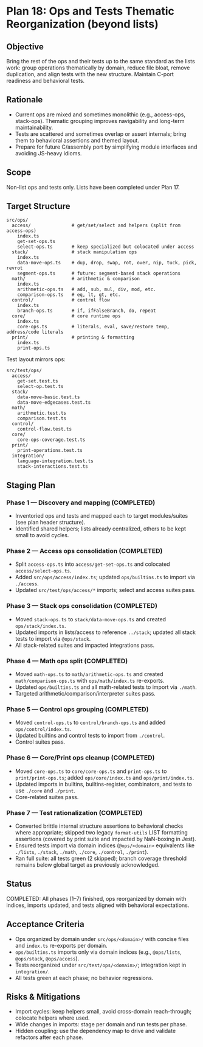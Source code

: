 # Plan 18: Ops and Tests Thematic Reorganization (beyond lists)

## Objective
Bring the rest of the ops and their tests up to the same standard as the lists work: group operations thematically by domain, reduce file bloat, remove duplication, and align tests with the new structure. Maintain C-port readiness and behavioral tests.

## Rationale
- Current ops are mixed and sometimes monolithic (e.g., access-ops, stack-ops). Thematic grouping improves navigability and long-term maintainability.
- Tests are scattered and sometimes overlap or assert internals; bring them to behavioral assertions and themed layout.
- Prepare for future C/assembly port by simplifying module interfaces and avoiding JS-heavy idioms.

## Scope
Non-list ops and tests only. Lists have been completed under Plan 17.

## Target Structure
```
src/ops/
  access/               # get/set/select and helpers (split from access-ops)
    index.ts
    get-set-ops.ts
    select-ops.ts       # keep specialized but colocated under access
  stack/                # stack manipulation ops
    index.ts
    data-move-ops.ts    # dup, drop, swap, rot, over, nip, tuck, pick, revrot
    segment-ops.ts      # future: segment-based stack operations
  math/                 # arithmetic & comparison
    index.ts
    arithmetic-ops.ts   # add, sub, mul, div, mod, etc.
    comparison-ops.ts   # eq, lt, gt, etc.
  control/              # control flow
    index.ts
    branch-ops.ts       # if, ifFalseBranch, do, repeat
  core/                 # core runtime ops
    index.ts
    core-ops.ts         # literals, eval, save/restore temp, address/code literals
  print/                # printing & formatting
    index.ts
    print-ops.ts
```

Test layout mirrors ops:
```
src/test/ops/
  access/
    get-set.test.ts
    select-op.test.ts
  stack/
    data-move-basic.test.ts
    data-move-edgecases.test.ts
  math/
    arithmetic.test.ts
    comparison.test.ts
  control/
    control-flow.test.ts
  core/
    core-ops-coverage.test.ts
  print/
    print-operations.test.ts
  integration/
    language-integration.test.ts
    stack-interactions.test.ts
```

## Staging Plan

### Phase 1 — Discovery and mapping (COMPLETED)
- Inventoried ops and tests and mapped each to target modules/suites (see plan header structure).
- Identified shared helpers; lists already centralized, others to be kept small to avoid cycles.

### Phase 2 — Access ops consolidation (COMPLETED)
- Split `access-ops.ts` into `access/get-set-ops.ts` and colocated `access/select-ops.ts`.
- Added `src/ops/access/index.ts`; updated `ops/builtins.ts` to import via `./access`.
- Updated `src/test/ops/access/*` imports; select and access suites pass.

### Phase 3 — Stack ops consolidation (COMPLETED)
- Moved `stack-ops.ts` to `stack/data-move-ops.ts` and created `ops/stack/index.ts`.
- Updated imports in lists/access to reference `../stack`; updated all stack tests to import via `@ops/stack`.
- All stack-related suites and impacted integrations pass.

### Phase 4 — Math ops split (COMPLETED)
- Moved `math-ops.ts` to `math/arithmetic-ops.ts` and created `math/comparison-ops.ts` with `ops/math/index.ts` re-exports.
- Updated `ops/builtins.ts` and all math-related tests to import via `./math`.
- Targeted arithmetic/comparison/interpreter suites pass.

### Phase 5 — Control ops grouping (COMPLETED)
- Moved `control-ops.ts` to `control/branch-ops.ts` and added `ops/control/index.ts`.
- Updated builtins and control tests to import from `./control`.
- Control suites pass.

### Phase 6 — Core/Print ops cleanup (COMPLETED)
- Moved `core-ops.ts` to `core/core-ops.ts` and `print-ops.ts` to `print/print-ops.ts`; added `ops/core/index.ts` and `ops/print/index.ts`.
- Updated imports in builtins, builtins-register, combinators, and tests to use `./core` and `./print`.
- Core-related suites pass.

### Phase 7 — Test rationalization (COMPLETED)
- Converted brittle internal structure assertions to behavioral checks where appropriate; skipped two legacy `format-utils` LIST formatting assertions (covered by print suite and impacted by NaN-boxing in Jest).
- Ensured tests import via domain indices (`@ops/<domain>` equivalents like `./lists`, `./stack`, `./math`, `./core`, `./control`, `./print`).
- Ran full suite: all tests green (2 skipped); branch coverage threshold remains below global target as previously acknowledged.

## Status

COMPLETED: All phases (1–7) finished, ops reorganized by domain with indices, imports updated, and tests aligned with behavioral expectations.

## Acceptance Criteria
- Ops organized by domain under `src/ops/<domain>/` with concise files and `index.ts` re-exports per domain.
- `ops/builtins.ts` imports only via domain indices (e.g., `@ops/lists`, `@ops/stack`, `@ops/access`).
- Tests reorganized under `src/test/ops/<domain>/`; integration kept in `integration/`.
- All tests green at each phase; no behavior regressions.

## Risks & Mitigations
- Import cycles: keep helpers small, avoid cross-domain reach-through; colocate helpers where used.
- Wide changes in imports: stage per domain and run tests per phase.
- Hidden coupling: use the dependency map to drive and validate refactors after each phase.
